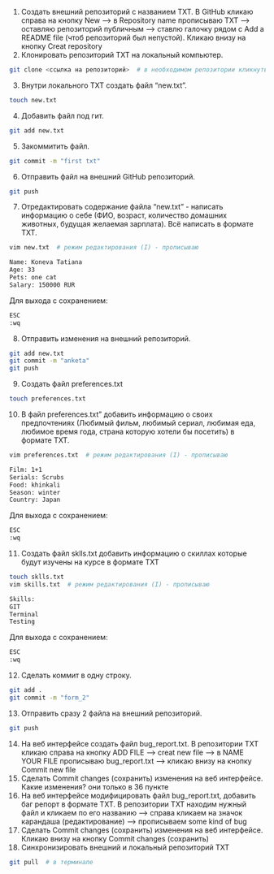 1. Создать внешний репозиторий c названием TXT.
В GitHub кликаю справа на кнопку New --> в Repository name прописываю TXT -->
оставляю репозиторий публичным --> ставлю галочку рядом с Add a README file 
(чтоб репозиторий был непустой). Кликаю внизу на кнопку Creat repository
2. Клонировать репозиторий TXT на локальный компьютер.
```bash
git clone <ссылка на репозиторий>  # в необходимом репозитории кликнуть справа на кнопку Code и скопировать HTTPS
```
3. Внутри локального TXT создать файл “new.txt”.
```bash 
touch new.txt
```
4. Добавить файл под гит.
```bash
git add new.txt
```
5. Закоммитить файл.
```bash
git commit -m "first txt"
```
6. Отправить файл на внешний GitHub репозиторий.
```bash
git push
```
7. Отредактировать содержание файла “new.txt” - написать информацию о себе (ФИО, возраст, количество домашних животных, 
будущая желаемая зарплата). Всё написать в формате TXT.
```bash
vim new.txt  # режим редактирования (I) - прописываю 
```
```txt
Name: Koneva Tatiana
Age: 33
Pets: one cat
Salary: 150000 RUR  
```
Для выхода с сохранением: 
```bash
ESC  
:wq
```
8. Отправить изменения на внешний репозиторий.
```bash
git add new.txt 
git commit -m "anketa" 
git push
```
9. Создать файл preferences.txt
```bash
touch preferences.txt
```
10. В файл preferences.txt” добавить информацию о своих предпочтениях (Любимый фильм, любимый сериал, любимая еда, любимое время года, 
страна которую хотели бы посетить) в формате TXT.
```bash
vim preferences.txt  # режим редактирования (I) - прописываю
```
```txt
Film: 1+1
Serials: Scrubs
Food: khinkali
Season: winter
Country: Japan 
```
Для выхода с сохранением: 
```bash
ESC  
:wq
```
11. Создать файл sklls.txt добавить информацию о скиллах которые будут изучены на курсе в формате TXT
```bash
touch sklls.txt 
vim skills.txt  # режим редактирования (I) - прописываю
```
```txt
Skills:
GIT
Terminal
Testing
```
Для выхода с сохранением: 
```bash
ESC  
:wq
```
12. Сделать коммит в одну строку.
```bash
git add . 
git commit -m "form_2"
```
13. Отправить сразу 2 файла на внешний репозиторий.
```bash
git push
```
14. На веб интерфейсе создать файл bug_report.txt.
В репозитории TXT кликаю справа на кнопку ADD FILE --> creat new file --> в NAME YOUR FILE прописываю bug_report.txt 
--> кликаю внизу на кнопку Commit new file
15. Сделать Commit changes (сохранить) изменения на веб интерфейсе.
Какие изменения? они только в 36 пункте
16. На веб интерфейсе модифицировать файл bug_report.txt, добавить баг репорт в формате TXT.
В репозитории TXT находим нужный файл и кликаем по его названию --> справа 
кликаем на значок карандаша (редактирование) --> прописываем some kind of bug
17. Сделать Commit changes (сохранить) изменения на веб интерфейсе.
Кликаю внизу на кнопку Commit changes (сохранить)
18. Синхронизировать внешний и локальный репозиторий TXT
```bash
git pull  # в терминале
```
